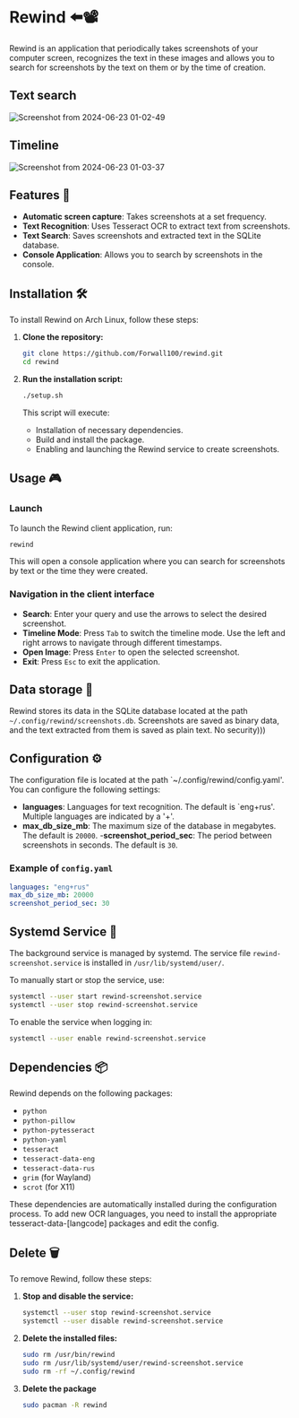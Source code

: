 # Rewind ⬅️📽️

Rewind is an application that periodically takes screenshots of your computer screen, recognizes the text in these images and allows you to search for screenshots by the text on them or by the time of creation.

## Text search
![Screenshot from 2024-06-23 01-02-49](https://github.com/Forwall100/rewind/assets/78537089/79e7438b-d743-4374-a759-cce130210e9c)

## Timeline
![Screenshot from 2024-06-23 01-03-37](https://github.com/Forwall100/rewind/assets/78537089/27d37ca5-5b9c-48e4-b40c-1651711dc9de)

## Features 🚀

- **Automatic screen capture**: Takes screenshots at a set frequency.
- **Text Recognition**: Uses Tesseract OCR to extract text from screenshots.
- **Text Search**: Saves screenshots and extracted text in the SQLite database.
- **Console Application**: Allows you to search by screenshots in the console.

## Installation 🛠️

To install Rewind on Arch Linux, follow these steps:

1. **Clone the repository:**

    ```bash
    git clone https://github.com/Forwall100/rewind.git
    cd rewind
    ```

2. **Run the installation script:**

    ```bash
    ./setup.sh
    ```

    This script will execute:
    - Installation of necessary dependencies.
    - Build and install the package.
    - Enabling and launching the Rewind service to create screenshots.

## Usage 🎮

### Launch

To launch the Rewind client application, run:

```bash
rewind
```

This will open a console application where you can search for screenshots by text or the time they were created.

### Navigation in the client interface

- **Search**: Enter your query and use the arrows to select the desired screenshot.
- **Timeline Mode**: Press `Tab` to switch the timeline mode. Use the left and right arrows to navigate through different timestamps.
- **Open Image**: Press `Enter` to open the selected screenshot.
- **Exit**: Press `Esc` to exit the application.

## Data storage 💾

Rewind stores its data in the SQLite database located at the path `~/.config/rewind/screenshots.db`. Screenshots are saved as binary data, and the text extracted from them is saved as plain text. No security)))

## Configuration ⚙️

The configuration file is located at the path `~/.config/rewind/config.yaml'. You can configure the following settings:

- **languages**: Languages for text recognition. The default is `eng+rus'. Multiple languages are indicated by a '+'.
- **max_db_size_mb**: The maximum size of the database in megabytes. The default is `20000`.
-**screenshot_period_sec**: The period between screenshots in seconds. The default is `30`.

### Example of `config.yaml`

```yaml
languages: "eng+rus"
max_db_size_mb: 20000
screenshot_period_sec: 30
```

## Systemd Service 🔄

The background service is managed by systemd. The service file `rewind-screenshot.service` is installed in `/usr/lib/systemd/user/`.

To manually start or stop the service, use:

```bash
systemctl --user start rewind-screenshot.service
systemctl --user stop rewind-screenshot.service
```

To enable the service when logging in:

```bash
systemctl --user enable rewind-screenshot.service
```

## Dependencies 📦

Rewind depends on the following packages:

- `python`
- `python-pillow`
- `python-pytesseract`
- `python-yaml`
- `tesseract`
- `tesseract-data-eng`
- `tesseract-data-rus`
- `grim` (for Wayland)
- `scrot` (for X11)

These dependencies are automatically installed during the configuration process. To add new OCR languages, you need to install the appropriate tesseract-data-[langcode] packages and edit the config.

## Delete 🗑️

To remove Rewind, follow these steps:

1. **Stop and disable the service:**

    ```bash
    systemctl --user stop rewind-screenshot.service
    systemctl --user disable rewind-screenshot.service
    ```

2. **Delete the installed files:**

    ```bash
    sudo rm /usr/bin/rewind
    sudo rm /usr/lib/systemd/user/rewind-screenshot.service
    sudo rm -rf ~/.config/rewind
    ```

3. **Delete the package**

    ```bash
    sudo pacman -R rewind
    ```
